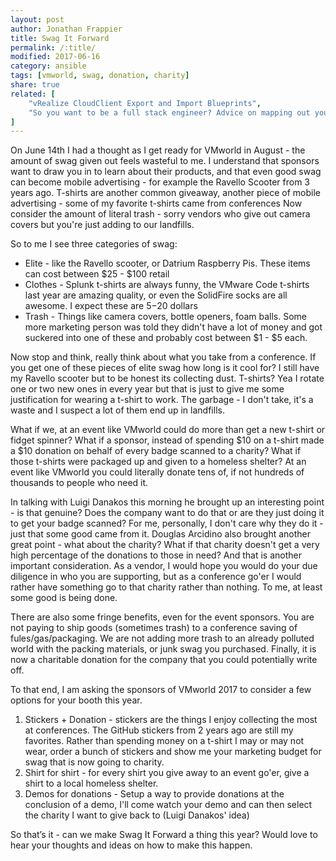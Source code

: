 ```yaml
---
layout: post
author: Jonathan Frappier
title: Swag It Forward
permalink: /:title/
modified: 2017-06-16
category: ansible
tags: [vmworld, swag, donation, charity]
share: true
related: [
    "vRealize CloudClient Export and Import Blueprints",
	"So you want to be a full stack engineer? Advice on mapping out your career." 
]
---
```

On June 14th I had a thought as I get ready for VMworld in August - the amount of swag given out feels wasteful to me. I understand that sponsors want to draw you in to learn about their products, and that even good swag can become mobile advertising - for example the Ravello Scooter from 3 years ago. T-shirts are another common giveaway, another piece of mobile advertising - some of my favorite t-shirts came from conferences Now consider the amount of literal trash - sorry vendors who give out camera covers but you're just adding to our landfills.

So to me I see three categories of swag: 

- Elite - like the Ravello scooter, or Datrium Raspberry Pis. These items can cost between $25 - $100 retail
- Clothes - Splunk t-shirts are always funny, the VMware Code t-shirts last year are amazing quality, or even the SolidFire socks are all awesome. I expect these are $5-$20 dollars
- Trash - Things like camera covers, bottle openers, foam balls. Some more marketing person was told they didn't have a lot of money and got suckered into one of these and probably cost between $1 - $5 each.

Now stop and think, really think about what you take from a conference. If you get one of these pieces of elite swag how long is it cool for? I still have my Ravello scooter but to be honest its collecting dust. T-shirts? Yea I rotate one or two new ones in every year but that is just to give me some justification for wearing a t-shirt to work. The garbage - I don't take, it's a waste and I suspect a lot of them end up in landfills.

What if we, at an event like VMworld could do more than get a new t-shirt or fidget spinner? What if a sponsor, instead of spending $10 on a t-shirt made a $10 donation on behalf of every badge scanned to a charity? What if those t-shirts were packaged up and given to a homeless shelter? At an event like VMworld you could literally donate tens of, if not hundreds of thousands to people who need it.

In talking with Luigi Danakos this morning he brought up an interesting point - is that genuine? Does the company want to do that or are they just doing it to get your badge scanned? For me, personally, I don't care why they do it - just that some good came from it. Douglas Arcidino also brought another great point - what about the charity? What if that charity doesn't get a very high percentage of the donations to those in need? And that is another important consideration. As a vendor, I would hope you would do your due diligence in who you are supporting, but as a conference go'er I would rather have something go to that charity rather than nothing. To me, at least some good is being done.

There are also some fringe benefits, even for the event sponsors. You are not paying to ship goods (sometimes trash) to a conference saving of fules/gas/packaging. We are not adding more trash to an already polluted world with the packing materials, or junk swag you purchased. Finally, it is now a charitable donation for the company that you could potentially write off.

To that end, I am asking the sponsors of VMworld 2017 to consider a few options for your booth this year.

1. Stickers + Donation - stickers are the things I enjoy collecting the most at conferences. The GitHub stickers from 2 years ago are still my favorites. Rather than spending money on a t-shirt I may or may not wear, order a bunch of stickers and show me your marketing budget for swag that is now going to charity.
2. Shirt for shirt - for every shirt you give away to an event go'er, give a shirt to a local homeless shelter.
3. Demos for donations - Setup a way to provide donations at the conclusion of a demo, I'll come watch your demo and can then select the charity I want to give back to (Luigi Danakos' idea)

So that’s it - can we make Swag It Forward a thing this year? Would love to hear your thoughts and ideas on how to make this happen.